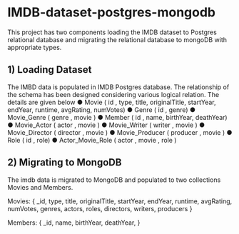 # IMDB-dataset-postgres-mongodb
This project has two components loading the IMDB dataset to Postgres relational database and migrating the relational database to mongoDB with appropriate types.
 
 
 ## 1) Loading Dataset<br/>
The IMBD data is populated in IMDB Postgres database. The relationship of the schema has been designed considering various logical relation. The details are given below 
● Movie ( id , type, title, originalTitle, startYear, endYear, runtime, avgRating, numVotes)
● Genre ( id , genre)
● Movie_Genre ( genre , movie )
● Member ( id , name, birthYear, deathYear)
● Movie_Actor ( actor , movie )
● Movie_Writer ( writer , movie )
● Movie_Director ( director , movie )
● Movie_Producer ( producer , movie )
● Role ( id , role)
● Actor_Movie_Role ( actor , movie , role )

## 2) Migrating to MongoDB<br/>
The imdb data is migrated to MongoDB and populated to two collections Movies and Members.


Movies:
{ _id, 
type, 
title, 
originalTitle, 
startYear, 
endYear, 
runtime, 
avgRating, 
numVotes, 
genres, 
actors, 
roles, 
directors,
writers,
producers
}

Members:
{ _id,
name,
birthYear,
deathYear,
}
